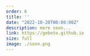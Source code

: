 ```yaml
---
order: 6
title: ''
date: "2022-10-20T00:00:00Z"
description: more soon...
link: https://gebeto.github.io
size: full
image: ./soon.png
---
```


